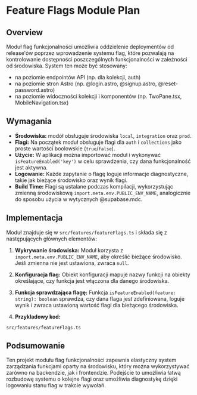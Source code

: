 # Feature Flags Module Plan

## Overview

Moduł flag funkcjonalności umożliwia oddzielenie deploymentów od release'ów poprzez wprowadzenie systemu flag, które pozwalają na kontrolowanie dostępności poszczególnych funkcjonalności w zależności od środowiska. System ten może być stosowany:

- na poziomie endpointów API (np. dla kolekcji, auth)
- na poziomie stron Astro (np. @login.astro, @signup.astro, @reset-password.astro)
- na poziomie widoczności kolekcji i komponentów (np. TwoPane.tsx, MobileNavigation.tsx)

## Wymagania

- **Środowiska:** modół obsługuje środowiska `local`, `integration` oraz `prod`.
- **Flagi:** Na początek moduł obsługuje flagi dla `auth` i `collections` jako proste wartości boolowskie (`true`/`false`).
- **Użycie:** W aplikacji można importować moduł i wykonywać `isFeatureEnabled('key')` w celu sprawdzenia, czy dana funkcjonalność jest aktywna.
- **Logowanie:** Każde zapytanie o flagę loguje informacje diagnostyczne, takie jak bieżące środowisko oraz wynik flagi.
- **Build Time:** Flagi są ustalane podczas kompilacji, wykorzystując zmienną środowiskową `import.meta.env.PUBLIC_ENV_NAME`, analogicznie do sposobu użycia w wytycznych @supabase.mdc.

## Implementacja

Moduł znajduje się w `src/features/featureFlags.ts` i składa się z następujących głównych elementów:

1. **Wykrywanie środowiska:**
   Moduł korzysta z `import.meta.env.PUBLIC_ENV_NAME`, aby określić bieżące środowisko. Jeśli zmienna nie jest ustawiona, zwraca `null`.

2. **Konfiguracja flag:**
   Obiekt konfiguracji mapuje nazwy funkcji na obiekty określające, czy funkcja jest włączona dla danego środowiska.

3. **Funkcja sprawdzająca flagę:**
   Funkcja `isFeatureEnabled(feature: string): boolean` sprawdza, czy dana flaga jest zdefiniowana, loguje wynik i zwraca ustawioną wartość flagi dla bieżącego środowiska.

4. **Przykładowy kod:**

`src/features/featureFlags.ts`

## Podsumowanie

Ten projekt modułu flag funkcjonalności zapewnia elastyczny system zarządzania funkcjami oparty na środowisku, który można wykorzystywać zarówno na backendzie, jak i frontendzie. Podejście to umożliwia łatwą rozbudowę systemu o kolejne flagi oraz umożliwia diagnostykę dzięki logowaniu stanu flag w trakcie wywołań.
